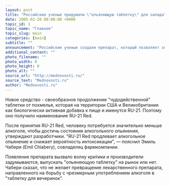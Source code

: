 ```yaml
---
layout: post
title: "Российские ученые придумали \"опьяняющую таблетку\" для запада"
date: 2005-02-20 00:00:00 +0000
topic_id: 1
topic_name: "Главное"
topic_slug: main
categories: [main]
subtitle: ""
announcement: "Российские ученые создали препарат, который позволяет значительно увеличить длительность алкогольного опьянения, пишет Telegraph. Правда, работают исследователи на одну из калифорнийских фармкомпаний, которая разместила один из своих исследовательских центров на территории России."
additional_content: ""
photo_filename: ""
photo_width: 0
photo_height: 0
photo_alt: ""
source_url: "http://mednovosti.ru/"
source_text: "Mednovosti.ru"
author: "Mednovosti.ru"
---
```

Новое средство - своеобразное продолжение "чудодейственной" таблетки от похмелья, которая на территории США и Великобритании как биологически активная добавка к пище и именутся RU-21. Поэтому оно получило наименование RU-21 Red.

После принятия RU-21 Red, человеку потребуется значительно меньше алкоголя, чтобы достичь состояния алкогольного опьянения, утверждают разработчики. "RU-21 Red продлевает алкогольное опьянение и снижает вероятность интоксикации", &mdash; пояснил Эмиль Чабери (Emil Chiabery), совладелец фармкомпании.

Появление препарата вызвало волну критики и производители задумываются, выпускать "опьяняющую таблетку" на рынок или нет. Чабери сказал, что не желает превращение лекарственного препарата, направленного на борьбу с чрезмерным употреблением алкоголя в "таблетку для вечеринок".
